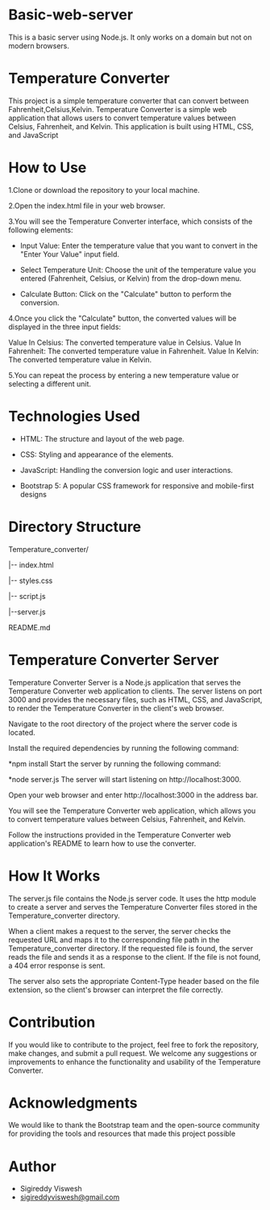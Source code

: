 # Basic-web-server
This is a basic server using Node.js. It only works on a domain  but  not on modern browsers.
# Temperature Converter

This project is a simple temperature converter that can convert between Fahrenheit,Celsius,Kelvin.
Temperature Converter is a simple web application that allows users to convert temperature values between Celsius, Fahrenheit, and Kelvin. This application is built using HTML, CSS, and JavaScript

# How to Use
1.Clone or download the repository to your local machine.

2.Open the index.html file in your web browser.

3.You will see the Temperature Converter interface, which consists of the following elements:

 * Input Value: Enter the temperature value that you want to convert in the "Enter Your Value" input field.
 
 * Select Temperature Unit: Choose the unit of the temperature value you entered (Fahrenheit, Celsius, or Kelvin) from the drop-down menu.
 
 * Calculate Button: Click on the "Calculate" button to perform the conversion.

4.Once you click the "Calculate" button, the converted values will be displayed in the three input fields:

Value In Celsius: The converted temperature value in Celsius.
Value In Fahrenheit: The converted temperature value in Fahrenheit.
Value In Kelvin: The converted temperature value in Kelvin.

5.You can repeat the process by entering a new temperature value or selecting a different unit.

# Technologies Used

* HTML: The structure and layout of the web page.

* CSS: Styling and appearance of the elements.

* JavaScript: Handling the conversion logic and user interactions.

* Bootstrap 5: A popular CSS framework for responsive and mobile-first designs

# Directory Structure
Temperature_converter/

|-- index.html

|-- styles.css

|-- script.js

|--server.js

README.md



# Temperature Converter Server

Temperature Converter Server is a Node.js application that serves the Temperature Converter web application to clients. The server listens on port 3000 and provides the necessary files, such as HTML, CSS, and JavaScript, to render the Temperature Converter in the client's web browser.

Navigate to the root directory of the project where the server code is located.

Install the required dependencies by running the following command:


*npm install
Start the server by running the following command:


*node server.js
The server will start listening on http://localhost:3000.

Open your web browser and enter http://localhost:3000 in the address bar.

You will see the Temperature Converter web application, which allows you to convert temperature values between Celsius, Fahrenheit, and Kelvin.

Follow the instructions provided in the Temperature Converter web application's README to learn how to use the converter.


# How It Works
The server.js file contains the Node.js server code. It uses the http module to create a server and serves the Temperature Converter files stored in the Temperature_converter directory.

When a client makes a request to the server, the server checks the requested URL and maps it to the corresponding file path in the Temperature_converter directory. If the requested file is found, the server reads the file and sends it as a response to the client. If the file is not found, a 404 error response is sent.

The server also sets the appropriate Content-Type header based on the file extension, so the client's browser can interpret the file correctly.

# Contribution
If you would like to contribute to the project, feel free to fork the repository, make changes, and submit a pull request. We welcome any suggestions or improvements to enhance the functionality and usability of the Temperature Converter.


# Acknowledgments
We would like to thank the Bootstrap team and the open-source community for providing the tools and resources that made this project possible

# Author
* Sigireddy Viswesh
* sigireddyviswesh@gmail.com

